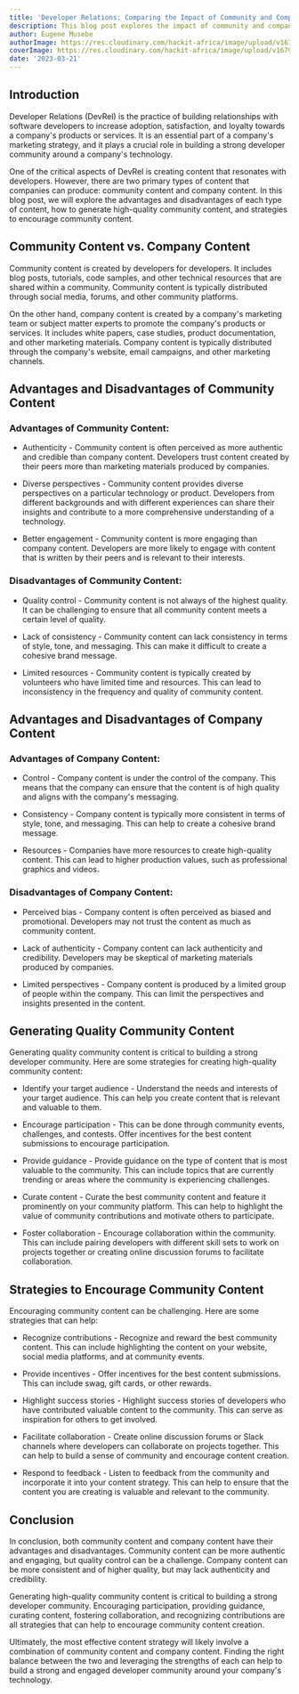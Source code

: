 ```yaml
---
title: 'Developer Relations: Comparing the Impact of Community and Company Content'
description: This blog post explores the impact of community and company content in developer relations.
author: Eugene Musebe
authorImage: https://res.cloudinary.com/hackit-africa/image/upload/v1675688988/DSC_8730_2.jpg
coverImage: https://res.cloudinary.com/hackit-africa/image/upload/v1679353593/fb-content-creation.png
date: '2023-03-21'
---
```


## Introduction

Developer Relations (DevRel) is the practice of building relationships with software developers to increase adoption, satisfaction, and loyalty towards a company's products or services. It is an essential part of a company's marketing strategy, and it plays a crucial role in building a strong developer community around a company's technology.

One of the critical aspects of DevRel is creating content that resonates with developers. However, there are two primary types of content that companies can produce: community content and company content. In this blog post, we will explore the advantages and disadvantages of each type of content, how to generate high-quality community content, and strategies to encourage community content.

## Community Content vs. Company Content

Community content is created by developers for developers. It includes blog posts, tutorials, code samples, and other technical resources that are shared within a community. Community content is typically distributed through social media, forums, and other community platforms.

On the other hand, company content is created by a company's marketing team or subject matter experts to promote the company's products or services. It includes white papers, case studies, product documentation, and other marketing materials. Company content is typically distributed through the company's website, email campaigns, and other marketing channels.

## Advantages and Disadvantages of Community Content

### Advantages of Community Content:

- Authenticity - Community content is often perceived as more authentic and credible than company content. Developers trust content created by their peers more than marketing materials produced by companies.

- Diverse perspectives - Community content provides diverse perspectives on a particular technology or product. Developers from different backgrounds and with different experiences can share their insights and contribute to a more comprehensive understanding of a technology.

- Better engagement - Community content is more engaging than company content. Developers are more likely to engage with content that is written by their peers and is relevant to their interests.

### Disadvantages of Community Content:

- Quality control - Community content is not always of the highest quality. It can be challenging to ensure that all community content meets a certain level of quality.

- Lack of consistency - Community content can lack consistency in terms of style, tone, and messaging. This can make it difficult to create a cohesive brand message.

- Limited resources - Community content is typically created by volunteers who have limited time and resources. This can lead to inconsistency in the frequency and quality of community content.

## Advantages and Disadvantages of Company Content

### Advantages of Company Content:

- Control - Company content is under the control of the company. This means that the company can ensure that the content is of high quality and aligns with the company's messaging.

- Consistency - Company content is typically more consistent in terms of style, tone, and messaging. This can help to create a cohesive brand message.

- Resources - Companies have more resources to create high-quality content. This can lead to higher production values, such as professional graphics and videos.


### Disadvantages of Company Content:

- Perceived bias - Company content is often perceived as biased and promotional. Developers may not trust the content as much as community content.


- Lack of authenticity - Company content can lack authenticity and credibility. Developers may be skeptical of marketing materials produced by companies.

- Limited perspectives - Company content is produced by a limited group of people within the company. This can limit the perspectives and insights presented in the content.

## Generating Quality Community Content

Generating quality community content is critical to building a strong developer community. Here are some strategies for creating high-quality community content:

- Identify your target audience - Understand the needs and interests of your target audience. This can help you create content that is relevant and valuable to them.

- Encourage participation - This can be done through community events, challenges, and contests. Offer incentives for the best content submissions to encourage participation.

- Provide guidance - Provide guidance on the type of content that is most valuable to the community. This can include topics that are currently trending or areas where the community is experiencing challenges.

- Curate content - Curate the best community content and feature it prominently on your community platform. This can help to highlight the value of community contributions and motivate others to participate.

- Foster collaboration - Encourage collaboration within the community. This can include pairing developers with different skill sets to work on projects together or creating online discussion forums to facilitate collaboration.


## Strategies to Encourage Community Content

Encouraging community content can be challenging. Here are some strategies that can help:

- Recognize contributions - Recognize and reward the best community content. This can include highlighting the content on your website, social media platforms, and at community events.

- Provide incentives - Offer incentives for the best content submissions. This can include swag, gift cards, or other rewards.

- Highlight success stories - Highlight success stories of developers who have contributed valuable content to the community. This can serve as inspiration for others to get involved.

- Facilitate collaboration - Create online discussion forums or Slack channels where developers can collaborate on projects together. This can help to build a sense of community and encourage content creation.

- Respond to feedback - Listen to feedback from the community and incorporate it into your content strategy. This can help to ensure that the content you are creating is valuable and relevant to the community.

## Conclusion

In conclusion, both community content and company content have their advantages and disadvantages. Community content can be more authentic and engaging, but quality control can be a challenge. Company content can be more consistent and of higher quality, but may lack authenticity and credibility.

Generating high-quality community content is critical to building a strong developer community. Encouraging participation, providing guidance, curating content, fostering collaboration, and recognizing contributions are all strategies that can help to encourage community content creation.

Ultimately, the most effective content strategy will likely involve a combination of community content and company content. Finding the right balance between the two and leveraging the strengths of each can help to build a strong and engaged developer community around your company's technology.


